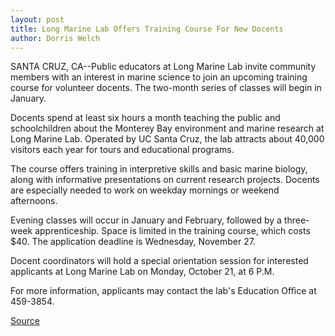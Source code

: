 ```yaml
---
layout: post
title: Long Marine Lab Offers Training Course For New Docents
author: Dorris Welch
---
```


SANTA CRUZ, CA--Public educators at Long Marine Lab invite community  members with an interest in marine science to join an upcoming training  course for volunteer docents. The two-month series of classes will begin in  January.

Docents spend at least six hours a month teaching the public and  schoolchildren about the Monterey Bay environment and marine research at  Long Marine Lab. Operated by UC Santa Cruz, the lab attracts about 40,000  visitors each year for tours and educational programs.

The course offers training in interpretive skills and basic marine  biology, along with informative presentations on current research projects.  Docents are especially needed to work on weekday mornings or weekend  afternoons.

Evening classes will occur in January and February, followed by a  three-week apprenticeship. Space is limited in the training course, which  costs $40. The application deadline is Wednesday, November 27.

Docent coordinators will hold a special orientation session for  interested applicants at Long Marine Lab on Monday, October 21, at 6 P.M.

For more information, applicants may contact the lab's Education  Office at 459-3854.

[Source](http://www1.ucsc.edu/news_events/press_releases/archive/96-97/10-96/101496-Long_Marine_Lab_off.html "Permalink to 101496-Long_Marine_Lab_off")
